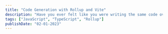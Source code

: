 ```yaml
---
title: "Code Generation with Rollup and Vite"
description: "Have you ever felt like you were writing the same code over and over again? Let's take a look at how we can avoid that with code generation, and interesting ways we can transform files into valid JavaScript that can run in a JavaScript runtime."
tags: ["JavaScript", "TypeScript", "Rollup"]
publishDate: "02-01-2023"
---
```

